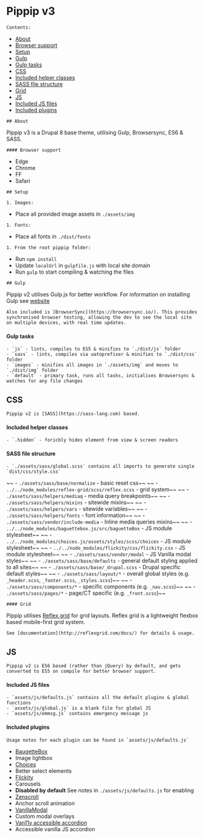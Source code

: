 # Pippip v3

```
Contents:
```

- [About](#About)
- [Browser support](#browser-support)
- [Setup](#setup)
- [Gulp](#Gulp)
- [Gulp tasks](#Gulp-tasks)
- [CSS](#css)
- [Included helper classes](#included-helper-classes)
- [SASS file structure](#sass-file-structure)
- [Grid](#grid)
- [JS](#js)
- [Included JS files](#included-js-files)
- [Included plugins](#included-plugins)

```
## About
```

Pippip v3 is a Drupal 8 base theme, utilising Gulp, Browsersync, ES6 & SASS.

```
#### Browser support
```

- Edge
- Chrome
- FF
- Safari

```
## Setup
```

```
1. Images:
```

- Place all provided image assets in `./assets/img`

```
1. Fonts:
```

- Place all fonts in `./dist/fonts`

```
1. From the root pippip folder:
```

- Run `npm install`
- Update `localUrl` in `gulpfile.js` with local site domain
- Run `gulp` to start compiling & watching the files

```
## Gulp
```

Pippip v2 utilises Gulp.js for better workflow. For information on installing Gulp see [website](https://gulpjs.com/)

```
Also included is [BrowserSync](https://browsersync.io/). This provides synchronised browser testing, allowing the dev to see the local site on multiple devices, with real time updates.
```

#### Gulp tasks

```
- `js` - lints, compiles to ES5 & minifies to `./dist/js` folder
- `sass` - lints, compiles via uatoprefixer & minifies to `./dist/css` folder
- `images` - minifies all images in `./assets/img` and moves to `./dist/img` folder
- `default` - primary task, runs all tasks, initialises Browsersync & watches for any file changes
```

## CSS

```
Pippip v2 is [SASS](https://sass-lang.com) based.
```

#### Included helper classes

```
- `.hidden` - foricbly hides element from view & screen readers
```

#### SASS file structure

```
- `./assets/sass/global.scss` contains all imports to generate single `dist/css/style.css`
```

~~ - `./assets/sass/base/normalize` - basic reset css~~
~~ - `../../node_modules/reflex-grid/scss/reflex.scss` - grid system~~
~~ - `./assets/sass/helpers/mediaq` - media query breakpoints~~
~~ - `./assets/sass/helpers/mixins` - sitewide mixins~~
~~ - `./assets/sass/helpers/vars` - sitewide variables~~
~~ - `./assets/sass/helpers/fonts` - font information~~
~~ - `./assets/sass/vendor/include-media` - Inline media queries mixins~~
~~ - `../../node_modules/baguettebox.js/src/baguetteBox` - JS module stylesheet~~
~~ - `../../node_modules/choices.js/assets/styles/scss/choices` - JS module stylesheet~~
~~ - `../../node_modules/flickity/css/flickity.css` - JS module stylesheet~~
~~ - `./assets/sass/vendor/modal` - JS Vanilla modal styles~~
~~ - `./assets/sass/base/defaults` - general default styling applied to all sites~~
~~ - `./assets/sass/base/_drupal.scss` - Drupal specific default styles~~
~~ - `./assets/sass/layout/*` - overall global styles (e.g. `_header.scss`, `_footer.scss`, `_styles.scss`)~~
~~ - `./assets/sass/components/*` - specific components (e.g. `_nav.scss`)~~
~~ - `./assets/sass/pages/*` - page/CT specific (e.g. `_front.scss`)~~

```
#### Grid
```

Pippip utilises [Reflex grid](http://reflexgrid.com/docs/) for grid layouts. Reflex grid is a lightweight flexbox based mobile-first grid system.

```
See [documentation](http://reflexgrid.com/docs/) for details & usage.
```

## JS

```
Pippip v2 is ES6 based (rather than jQuery) by default, and gets converted to ES5 on compile for better browser support.
```

#### Included JS files

```
- `assets/js/defaults.js` contains all the default plugins & global functions
- `assets/js/global.js` is a blank file for global JS
- `assets/js/emmsg.js` contains emergency message js
```

#### Included plugins

```
Usage notes for each plugin can be found in `assets/js/defaults.js`
```

- [BaugetteBox](https://www.npmjs.com/package/baguettebox.js)
- Image lightbox
- [Choices](https://www.npmjs.com/package/choices.js)
- Better select elements
- [Flickity](https://www.npmjs.com/package/flickity)
- Carousels
- **Disabled by default** See notes in `./assets/js/defaults.js` for enabling
- [Zenscroll](https://github.com/zengabor/zenscroll)
- Anchor scroll animation
- [VanillaModal](https://www.npmjs.com/package/vanilla-modal)
- Custom modal overlays
- [Van11y accessible accordion](https://github.com/nico3333fr/van11y-accessible-accordion-aria)
- Accessible vanilla JS accordion
